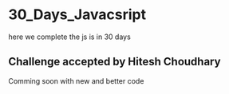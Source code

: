 # 30_Days_Javacsript
here we complete the js is in 30 days
## Challenge accepted by Hitesh Choudhary 
Comming soon with new and better code
